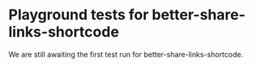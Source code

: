 # Playground tests for better-share-links-shortcode
We are still awaiting the first test run for better-share-links-shortcode.

